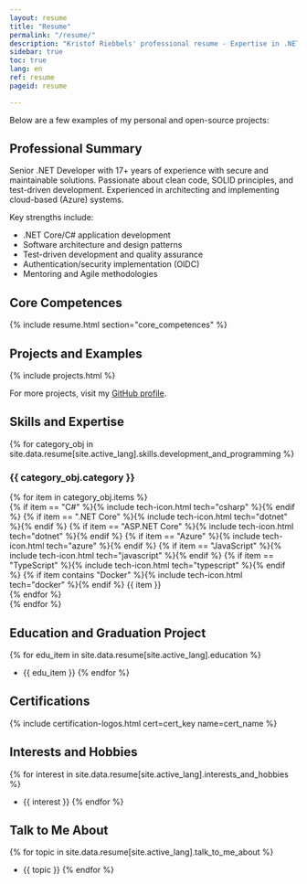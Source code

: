 ```yaml
---
layout: resume
title: "Resume"
permalink: "/resume/"
description: "Kristof Riebbels' professional resume - Expertise in .NET development, software architecture, and secure coding practices."
sidebar: true
toc: true
lang: en
ref: resume
pageid: resume

---
```


Below are a few examples of my personal and open-source projects:


## Professional Summary

Senior .NET Developer with 17+ years of experience with secure and maintainable solutions. Passionate about clean code, SOLID principles, and test-driven development. Experienced in architecting and implementing cloud-based (Azure) systems.

Key strengths include:
- .NET Core/C# application development
- Software architecture and design patterns
- Test-driven development and quality assurance
- Authentication/security implementation (OIDC)
- Mentoring and Agile methodologies

## Core Competences
{% include resume.html section="core_competences" %}

## Projects and Examples

{% include projects.html  %}

For more projects, visit my [GitHub profile](https://github.com/kriebb).

## Skills and Expertise
{% for category_obj in site.data.resume[site.active_lang].skills.development_and_programming %}
<div class="competency-card">
  <h3 class="competency-title">{{ category_obj.category }}</h3>
  <div class="competency-items">
    {% for item in category_obj.items %}
      <div class="competency-item">
        {% if item == "C#" %}{% include tech-icon.html tech="csharp" %}{% endif %}
        {% if item == ".NET Core" %}{% include tech-icon.html tech="dotnet" %}{% endif %}
        {% if item == "ASP.NET Core" %}{% include tech-icon.html tech="dotnet" %}{% endif %}
        {% if item == "Azure" %}{% include tech-icon.html tech="azure" %}{% endif %}
        {% if item == "JavaScript" %}{% include tech-icon.html tech="javascript" %}{% endif %}
        {% if item == "TypeScript" %}{% include tech-icon.html tech="typescript" %}{% endif %}
        {% if item contains "Docker" %}{% include tech-icon.html tech="docker" %}{% endif %}
        <span class="competency-badge">{{ item }}</span>
      </div>
    {% endfor %}
  </div>
</div>
{% endfor %}

## Education and Graduation Project
{% for edu_item in site.data.resume[site.active_lang].education %}
- {{ edu_item }}
{% endfor %}

## Certifications
<div class="certification-container">
    {% include certification-logos.html cert=cert_key name=cert_name %}
</div>

## Interests and Hobbies
{% for interest in site.data.resume[site.active_lang].interests_and_hobbies %}
- {{ interest }}
{% endfor %}

## Talk to Me About
{% for topic in site.data.resume[site.active_lang].talk_to_me_about %}
- {{ topic }}
{% endfor %}
